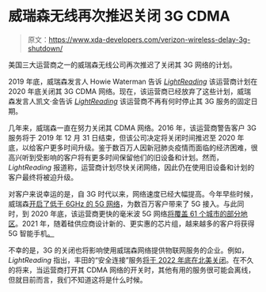 # 威瑞森无线再次推迟关闭 3G CDMA

> 原文：<https://www.xda-developers.com/verizon-wireless-delay-3g-shutdown/>

美国三大运营商之一的威瑞森无线公司再次推迟了关闭其 3G 网络的计划。

2019 年底，威瑞森发言人 Howie Waterman 告诉 [*LightReading*](https://www.lightreading.com/mobile/3g-hspa/verizon-delays-3g-network-shutdown/d/d-id/753147) 该运营商计划在 2020 年底关闭其 3G CDMA 网络。现在，该运营商已经放弃了这些计划，威瑞森发言人凯文·金告诉 *[LightReading](https://www.lightreading.com/ossbss/verizon-indefinitely-delays-3g-network-shutdown/d/d-id/766399?_mc=RSS_LR_EDT)* 该运营商不再有何时停止其 3G 服务的固定日期。

几年来，威瑞森一直在努力关闭其 CDMA 网络。2016 年，该运营商警告客户 3G 服务将于 2019 年 12 月 31 日结束，但该公司决定将关闭时间推迟至 2020 年底，以给客户更多时间升级。鉴于数百万人因新冠肺炎疫情而面临的经济困难，很高兴听到受影响的客户将有更多时间保留他们的旧设备和计划。然而， *LightReading* 报道称，运营商计划尽快关闭网络，因此仍在使用旧设备和计划的客户最终将被迫升级。

对客户来说幸运的是，自 3G 时代以来，网络速度已经大幅提高。今年早些时候，威瑞森[开启了低于 6GHz 的 5G 网络](https://www.xda-developers.com/verizon-nationwide-5g-network-iphone-12-launch/)，为数百万客户带来了 5G 接入。与此同时，到 2020 年底，该运营商更快的毫米波 5G 网络[将覆盖 61 个城市的部分地区](https://www.xda-developers.com/verizon-nationwide-5g-expands-24-million-new-customers/)。2021 年，随着硅供应商设计新的、更实惠的芯片组，越来越多的客户将获得 5G 智能手机[。](https://www.xda-developers.com/qualcomm-snapdragon-480-cheap-5g-phones-2021/)

不幸的是，3G 的关闭也将影响使用威瑞森网络提供物联网服务的企业。例如， *LightReading* 指出，丰田的“安全连接”服务[将于 2022 年底在北美关闭](https://www.toyota.com/audio-multimedia/support/3G-faq/)。在不久的将来，当运营商打开其 CDMA 网络的开关时，其他有用的服务很可能会离线，但就目前而言，我们不知道这将是什么时候。